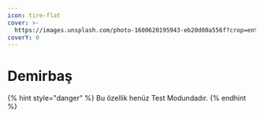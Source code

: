 ```yaml
---
icon: tire-flat
cover: >-
  https://images.unsplash.com/photo-1600620195943-eb20d00a556f?crop=entropy&cs=srgb&fm=jpg&ixid=M3wxOTcwMjR8MHwxfHNlYXJjaHw5fHxkcmVzc2VyfGVufDB8fHx8MTc0MTAyOTMzMHww&ixlib=rb-4.0.3&q=85
coverY: 0
---
```


# Demirbaş

{% hint style="danger" %}
Bu özellik henüz Test Modundadır.
{% endhint %}
